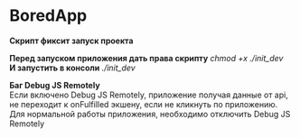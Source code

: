 # BoredApp
**Скрипт фиксит запуск проекта**

**Перед запуском приложения дать права скрипту** _chmod +x ./init_dev <br>_
**И запустить в консоли** _./init_dev_ <br>

**Баг Debug JS Remotely**<br>
Если включено Debug JS Remotely, приложение получая данные от api, не 
переходит к onFulfilled экшену, если не кликнуть по приложению.
Для нормальной работы приложения, необходимо отключить Debug JS Remotely